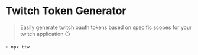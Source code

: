 # Twitch Token Generator

> Easily generate twitch oauth tokens based on specific scopes for your twitch application 📺

```sh
> npx ttw
```
